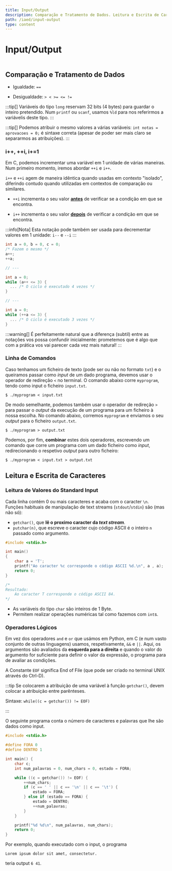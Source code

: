 ```yaml
---
title: Input/Output
description: Comparação e Tratamento de Dados. Leitura e Escrita de Caracteres
path: /iaed/input-output
type: content
---
```


# Input/Output

```toc

```

## Comparação e Tratamento de Dados

- Igualdade: `==`

- Desigualdade: `> < >= <= !=`

:::tip[]
Variáveis do tipo `long` reservam 32 bits (4 bytes) para guardar o inteiro pretendido. Num `printf` ou `scanf`, usamos `%ld` para nos referirmos a variávelis deste tipo.
:::

:::tip[]
Podemos atribuir o mesmo valores a várias variáveis: `int notas = aprovacoes = 0;` é sintaxe correta (apesar de poder ser mais claro se separarmos as atribuições).
:::

### i++, ++i, i+=1

Em C, podemos incrementar uma variável em $1$ unidade de várias maneiras. Num primeiro momento, iremos abordar `++i` e `i++`.

`i++` e `++i` agem de maneira idêntica quando usadas em contexto "isolado", diferindo contudo quando utilizadas em contextos de comparação ou similares.

- `++i` incrementa o seu valor [**antes**](color:green) de verificar se a condição em que se encontra.

- `i++` incrementa o seu valor [**depois**](color:red) de verificar a condição em que se encontra.

:::info[Nota]
Esta notação pode também ser usada para decrementar valores em 1 unidade:
`i--` e `--i`
:::

```c
int a = 0, b = 0, c = 0;
/* Fazem o mesmo */
a++;
++a;

// ---

int a = 0;
while (a++ <= 3) {
  ... /* O ciclo é executado 4 vezes */
}

// ---

int a = 0;
while (++a <= 3) {
  ... /* O ciclo é executado 3 vezes */
}
```

:::warning[]
É perfeitamente natural que a diferença (subtil) entre as notações vos possa confundir inicialmente: prometemos que é algo que com a prática vos vai parecer cada vez mais natural!
:::

### Linha de Comandos

Caso tenhamos um ficheiro de texto (pode ser ou não no formato `txt`) e o queiramos passar como _input_ de um dado programa, devemos usar o operador de redireção `<` no terminal. O comando abaixo corre `myprogram`, tendo como input o ficheiro `input.txt`.

`$ ./myprogram < input.txt`

De modo semelhante, podemos também usar o operador de redireção `>` para passar o _output_ da execução de um programa para um ficheiro à nossa escolha. No comando abaixo, corremos `myprogram` e enviamos o seu _output_ para o ficheiro `output.txt`.

`$ ./myprogram > output.txt`

Podemos, por fim, **combinar** estes dois operadores, escrevendo um comando que corre um programa com um dado ficheiro como _input_, redirecionando o respetivo _output_ para outro ficheiro:

`$ ./myprogram < input.txt > output.txt`

## Leitura e Escrita de Caracteres

### Leitura de Valores do Standard Input

Cada linha contém 0 ou mais caracteres e acaba com o caracter `\n`. Funções habituais de manipulação de text streams (`stdout`/`stdin`) são (mas não só):

- `getchar()`, que **lê o proximo caracter da _text stream_**.
- `putchar(n)`, que escreve o caracter cujo código ASCII é o inteiro `n` passado como argumento.

```c
#include <stdio.h>

int main()
{
    char a = 'T';
    printf("Ao caracter %c corresponde o código ASCII %d.\n", a , a);
    return 0;
}

/*
Resultado:
    Ao caracter T corresponde o código ASCII 84.
*/
```

- As variáveis do tipo `char` são inteiros de 1 Byte.
- Permitem realizar operações numéricas tal como fazemos com `int`s.

### Operadores Lógicos

Em vez dos operadores `and` e `or` que usámos em Python, em C (e num vasto conjunto de outras linguagens) usamos, respetivamente, `&&` e `||`. Aqui, os argumentos são avaliados da **esquerda para a direita** e quando o valor do argumento for suficiente para definir o valor da expressão, o programa para de avaliar as condições.

A Constante `EOF` significa End of File (que pode ser criado no terminal UNIX através do Ctrl-D).

:::tip
Se colocarem a atribuição de uma variável à função `getchar()`, devem colocar a atribuição entre parênteses.

Sintaxe: `while((c = getchar()) != EOF)`

:::

O seguinte programa conta o número de caracteres e palavras que lhe são dados como input.

```c
#include <stdio.h>

#define FORA 0
#define DENTRO 1

int main() {
    char c;
    int num_palavras = 0, num_chars = 0, estado = FORA;

    while ((c = getchar()) != EOF) {
        ++num_chars;
        if (c == ' ' || c == '\n' || c == '\t') {
            estado = FORA;
        } else if (estado == FORA) {
            estado = DENTRO;
            ++num_palavras;
        }
    }

    printf("%d %d\n", num_palavras, num_chars);
    return 0;
}
```

Por exemplo, quando executado com o input, o programa

```
Lorem ipsum dolor sit amet, consectetur.
```

teria output `6 41`.
